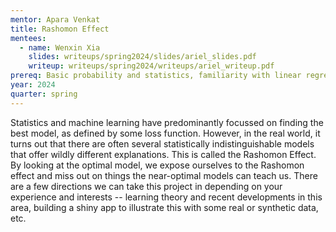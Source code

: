 ```yaml
---
mentor: Apara Venkat
title: Rashomon Effect
mentees:
  - name: Wenxin Xia
    slides: writeups/spring2024/slides/ariel_slides.pdf
    writeup: writeups/spring2024/writeups/ariel_writeup.pdf
prereq: Basic probability and statistics, familiarity with linear regression and decision trees, proficiency in R.
year: 2024
quarter: spring
---
```

Statistics and machine learning have predominantly focussed on finding the best model, as defined by some loss function. However, in the real world, it turns out that there are often several statistically indistinguishable models that offer wildly different explanations. This is called the Rashomon Effect. By looking at the optimal model, we expose ourselves to the Rashomon effect and miss out on things the near-optimal models can teach us. There are a few directions we can take this project in depending on your experience and interests -- learning theory and recent developments in this area, building a shiny app to illustrate this with some real or synthetic data, etc.